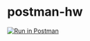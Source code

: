 # postman-hw

[![Run in Postman](https://run.pstmn.io/button.svg)](https://app.getpostman.com/run-collection/814459ca9d2b558d6c98?action=collection%2Fimport)
